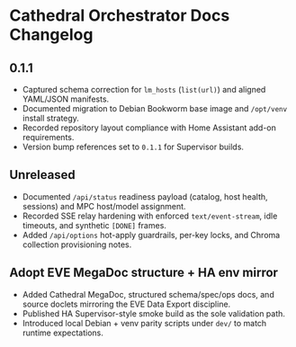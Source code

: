 # Cathedral Orchestrator Docs Changelog

## 0.1.1
- Captured schema correction for `lm_hosts` (`list(url)`) and aligned YAML/JSON manifests.
- Documented migration to Debian Bookworm base image and `/opt/venv` install strategy.
- Recorded repository layout compliance with Home Assistant add-on requirements.
- Version bump references set to `0.1.1` for Supervisor builds.

## Unreleased
- Documented `/api/status` readiness payload (catalog, host health, sessions) and MPC host/model assignment.
- Recorded SSE relay hardening with enforced `text/event-stream`, idle timeouts, and synthetic `[DONE]` frames.
- Added `/api/options` hot-apply guardrails, per-key locks, and Chroma collection provisioning notes.

## Adopt EVE MegaDoc structure + HA env mirror
- Added Cathedral MegaDoc, structured schema/spec/ops docs, and source doclets mirroring the EVE Data Export discipline.
- Published HA Supervisor-style smoke build as the sole validation path.
- Introduced local Debian + venv parity scripts under `dev/` to match runtime expectations.
